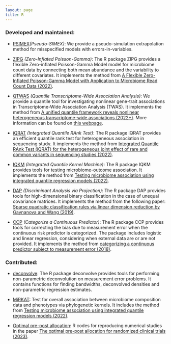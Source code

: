 ```yaml
---
layout: page
title: R 
---
```


### Developed and maintained:

   - [PSIMEX](https://github.com/tianyingw/PSIMEX)_(Pseudo-SIMEX)_: We provide a pseudo-simulation extrapolation method for misspecified models with errors-in-variables.
   
   - [ZIPG](https://cran.r-project.org/web/packages/ZIPG/index.html) _(Zero-Inflated Poisson-Gamma)_: The R package ZIPG provides a flexible Zero-inflated Poisson-Gamma Model model for microbiome count data by connecting both mean abundance and the variability to different covariates. It implements the method from [A Flexible Zero-Inflated Poisson-Gamma Model with Application to Microbiome Read Count Data (2022)](https://www.tandfonline.com/doi/abs/10.1080/01621459.2022.2151447?journalCode=uasa20).
   
   - [QTWAS](https://github.com/tianyingw/QTWAS) _(Quantile Transcriptome-Wide Association Analysis)_: We provide a quantile tool for investigating nonlinear gene-trait associations in Transcriptome-Wide Association Analysis (TWAS). It implements the method from [A unified quantile framework reveals nonlinear heterogeneous transcriptome-wide associations (2022+)](https://arxiv.org/pdf/2207.12081.pdf). More information can be found on [this webpage](https://tianyingw.github.io/QTWAS/).
  
   - [iQRAT](https://github.com/tianyingw/iQRAT) _(Integrated Quantile RAnk Test)_: The R package iQRAT provides an efficient quantile rank test for heterogeneous association in sequencing study. It implements the method from [Integrated Quantile RAnk Test (iQRAT) for the heterogeneous joint effect of rare and common variants in sequencing studies (2022)](https://arxiv.org/abs/1910.10102).

   - [IQKM](https://github.com/tianyingw/IQKM) _(Integrated Quantile Kernel Machine)_: The R package IQKM provides tools for testing microbiome-outcome association. It implements the method from [Testing microbiome association using integrated quantile regression models (2022)](https://academic.oup.com/bioinformatics/advance-article-abstract/doi/10.1093/bioinformatics/btab668/6374494).

   - [DAP](https://cran.r-project.org/web/packages/DAP/index.html) _(Discriminant Analysis via Projection)_: The R package DAP provides tools for high-dimensional binary classification in the case of unequal covariance matrices. It implements the method from the following paper:
[Sparse quadratic classification rules via linear dimension reduction by Gaynanova and Wang (2019)](https://arxiv.org/abs/1711.04817).

  - [CCP](https://github.com/tianyingw/CCP) _(Categorize a Continuous Predictor)_: The R package CCP provides tools for correcting the bias due to measurement error when the continuous risk predictor is categorized. The package includes logistic and linear regression, considering when external data are or are not provided. It implements the method from [categorizing a continuous predictor subject to measurement error (2018)](https://projecteuclid.org/euclid.ejs/1544518836).
    

### Contributed:

  - [deconvolve](https://rdrr.io/github/TimothyHyndman/deconvolve/man/deconvolve-package.html): The R package deconvolve provides tools for performing non-parametric deconvolution on measurement error problems. It contains functions for finding bandwidths, deconvolved densities and non-parametric regression estimates.

  - [MiRKAT](https://cran.r-project.org/web/packages/MiRKAT/index.html): Test for overall association between microbiome composition data and phenotypes via phylogenetic kernels. It includes the method from [Testing microbiome association using integrated quantile regression models (2022)](https://academic.oup.com/bioinformatics/advance-article-abstract/doi/10.1093/bioinformatics/btab668/6374494).
  
  - [Optimal pre-post allocation](https://doi.org/10.5281/zenodo.7594938): R codes for reproducing numerical studies in the paper [The optimal pre-post allocation for randomized clinical trials (2023)](https://bmcmedresmethodol.biomedcentral.com/articles/10.1186/s12874-023-01893-w).

